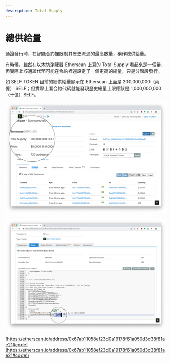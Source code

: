 ```yaml
---
description: Total Supply
---
```


# 總供給量

通證發行時，在智能合約裡限制其歷史流通的最高數量，稱作總供給量。

有時候，雖然在以太坊瀏覽器 Etherscan 上寫的 Total Supply 看起來是一個量，但實際上該通證代幣可能在合約裡還設定了一個更高的總量，只是分階段發行。

如 SELF TOKEN 目前的總供給量顯示在 Etherscan 上面是 200,000,000（兩億） SELF；但實際上看合約代碼就能發現歷史總量上限應該是 1,000,000,000（十億）SELF。



![](../../.gitbook/assets/ying-mu-kuai-zhao-20181226-xia-wu-10.25.31.png)

![](../../.gitbook/assets/ying-mu-kuai-zhao-20181226-xia-wu-11.06.54.png)

[https://etherscan.io/address/0x67ab11058ef23d0a19178f61a050d3c38f81ae21#code](https://etherscan.io/address/0x67ab11058ef23d0a19178f61a050d3c38f81ae21#code)\


